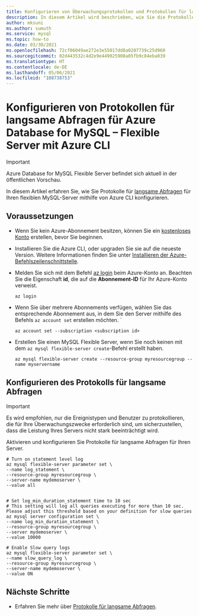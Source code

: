 ```yaml
---
title: Konfigurieren von Überwachungsprotokollen und Protokollen für langsame Abfragen mit Azure CLI – Azure Database for MySQL – Flexible Server
description: In diesem Artikel wird beschrieben, wie Sie die Protokolle für langsame Abfragen in Azure Database for MySQL – Flexible Server mit Azure CLI konfigurieren und auf die Protokolle zugreifen.
author: mksuni
ms.author: sumuth
ms.service: mysql
ms.topic: how-to
ms.date: 03/30/2021
ms.openlocfilehash: 72cf06049ae272e3e55017dd8a0207739c25d960
ms.sourcegitcommit: 02d443532c4d2e9e449025908a05fb9c84eba039
ms.translationtype: HT
ms.contentlocale: de-DE
ms.lasthandoff: 05/06/2021
ms.locfileid: "108738753"
---
```

# <a name="configure-slow-query-logs-for-azure-database-for-mysql---flexible-server-using-the-azure-cli"></a>Konfigurieren von Protokollen für langsame Abfragen für Azure Database for MySQL – Flexible Server mit Azure CLI

> [!IMPORTANT]
> Azure Database for MySQL Flexible Server befindet sich aktuell in der öffentlichen Vorschau.

In diesem Artikel erfahren Sie, wie Sie Protokolle für [langsame Abfragen](concepts-slow-query-logs.md) für Ihren flexiblen MySQL-Server mithilfe von Azure CLI konfigurieren. 

## <a name="prerequisites"></a>Voraussetzungen
- Wenn Sie kein Azure-Abonnement besitzen, können Sie ein [kostenloses Konto](https://azure.microsoft.com/free/) erstellen, bevor Sie beginnen.
- Installieren Sie die Azure CLI, oder upgraden Sie sie auf die neueste Version. Weitere Informationen finden Sie unter [Installieren der Azure-Befehlszeilenschnittstelle](/cli/azure/install-azure-cli).
-  Melden Sie sich mit dem Befehl [az login](/cli/azure/reference-index#az_login) beim Azure-Konto an. Beachten Sie die Eigenschaft **id**, die auf die **Abonnement-ID** für Ihr Azure-Konto verweist.

    ```azurecli-interactive
    az login
    ````

- Wenn Sie über mehrere Abonnements verfügen, wählen Sie das entsprechende Abonnement aus, in dem Sie den Server mithilfe des Befehls ```az account set``` erstellen möchten.
`
    ```azurecli
    az account set --subscription <subscription id>
    ```

- Erstellen Sie einen MySQL Flexible Server, wenn Sie noch keinen mit dem ```az mysql flexible-server create```-Befehl erstellt haben.

    ```azurecli
    az mysql flexible-server create --resource-group myresourcegroup --name myservername
    ```

## <a name="configure-slow-query-logs"></a>Konfigurieren des Protokolls für langsame Abfragen

>[!IMPORTANT]
> Es wird empfohlen, nur die Ereignistypen und Benutzer zu protokollieren, die für Ihre Überwachungszwecke erforderlich sind, um sicherzustellen, dass die Leistung Ihres Servers nicht stark beeinträchtigt wird.

Aktivieren und konfigurieren Sie Protokolle für langsame Abfragen für Ihren Server.

```azurecli
# Turn on statement level log
az mysql flexible-server parameter set \
--name log_statement \
--resource-group myresourcegroup \
--server-name mydemoserver \
--value all


# Set log_min_duration_statement time to 10 sec
# This setting will log all queries executing for more than 10 sec. Please adjust this threshold based on your definition for slow queries
az mysql server configuration set \
--name log_min_duration_statement \
--resource-group myresourcegroup \
--server mydemoserver \
--value 10000

# Enable Slow query logs
az mysql flexible-server parameter set \
--name slow_query_log \
--resource-group myresourcegroup \
--server-name mydemoserver \
--value ON

```

## <a name="next-steps"></a>Nächste Schritte
- Erfahren Sie mehr über [Protokolle für langsame Abfragen](concepts-slow-query-logs.md).
